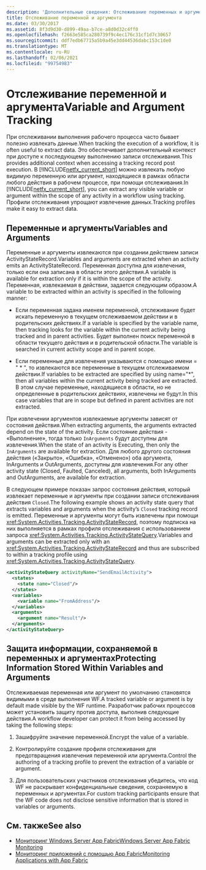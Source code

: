 ```yaml
---
description: 'Дополнительные сведения: Отслеживание переменных и аргументов'
title: Отслеживание переменной и аргумента
ms.date: 03/30/2017
ms.assetid: 8f3d9d30-d899-49aa-b7ce-a8d0d32c4ff0
ms.openlocfilehash: f2663e585ca280739f9c4ec176c31cf1d7c30657
ms.sourcegitcommit: ddf7edb67715a5b9a45e3dd44536dabc153c1de0
ms.translationtype: MT
ms.contentlocale: ru-RU
ms.lasthandoff: 02/06/2021
ms.locfileid: "99754983"
---
```

# <a name="variable-and-argument-tracking"></a><span data-ttu-id="cb62b-103">Отслеживание переменной и аргумента</span><span class="sxs-lookup"><span data-stu-id="cb62b-103">Variable and Argument Tracking</span></span>

<span data-ttu-id="cb62b-104">При отслеживании выполнения рабочего процесса часто бывает полезно извлекать данные.</span><span class="sxs-lookup"><span data-stu-id="cb62b-104">When tracking the execution of a workflow, it is often useful to extract data.</span></span> <span data-ttu-id="cb62b-105">Это обеспечивает дополнительный контекст при доступе к последующему выполнению записи отслеживания.</span><span class="sxs-lookup"><span data-stu-id="cb62b-105">This provides additional context when accessing a tracking record post execution.</span></span> <span data-ttu-id="cb62b-106">В [!INCLUDE[netfx_current_short](../../../includes/netfx-current-short-md.md)] можно извлекать любую видимую переменную или аргумент, находящиеся в рамках области любого действия в рабочем процессе, при помощи отслеживания.</span><span class="sxs-lookup"><span data-stu-id="cb62b-106">In [!INCLUDE[netfx_current_short](../../../includes/netfx-current-short-md.md)], you can extract any visible variable or argument within the scope of any activity in a workflow using tracking.</span></span> <span data-ttu-id="cb62b-107">Профили отслеживания упрощают извлечение данных.</span><span class="sxs-lookup"><span data-stu-id="cb62b-107">Tracking profiles make it easy to extract data.</span></span>  
  
## <a name="variables-and-arguments"></a><span data-ttu-id="cb62b-108">Переменные и аргументы</span><span class="sxs-lookup"><span data-stu-id="cb62b-108">Variables and Arguments</span></span>  

 <span data-ttu-id="cb62b-109">Переменные и аргументы извлекаются при создании действием записи ActivityStateRecord.</span><span class="sxs-lookup"><span data-stu-id="cb62b-109">Variables and arguments are extracted when an activity emits an ActivityStateRecord.</span></span>  <span data-ttu-id="cb62b-110">Переменная доступна для извлечения, только если она записана в области этого действия.</span><span class="sxs-lookup"><span data-stu-id="cb62b-110">A variable is available for extraction only if it is within the scope of the activity.</span></span> <span data-ttu-id="cb62b-111">Переменная, извлекаемая в действии, задается следующим образом.</span><span class="sxs-lookup"><span data-stu-id="cb62b-111">A variable to be extracted within an activity is specified in the following manner:</span></span>  
  
- <span data-ttu-id="cb62b-112">Если переменная задана именем переменной, отслеживание будет искать переменную в текущем отслеживаемом действии и в родительских действиях.</span><span class="sxs-lookup"><span data-stu-id="cb62b-112">If a variable is specified by the variable name, then tracking looks for the variable within the current activity being tracked and in parent activities.</span></span> <span data-ttu-id="cb62b-113">Будет выполнен поиск переменной в области текущего действия и в родительской области.</span><span class="sxs-lookup"><span data-stu-id="cb62b-113">The variable is searched in current activity scope and in parent scope.</span></span>  
  
- <span data-ttu-id="cb62b-114">Если переменные для извлечения указываются с помощью имени = " \* ", то извлекаются все переменные в текущем отслеживаемом действии.</span><span class="sxs-lookup"><span data-stu-id="cb62b-114">If variables to be extracted are specified by using name="\*", then all variables within the current activity being tracked are extracted.</span></span> <span data-ttu-id="cb62b-115">В этом случае переменные, находящиеся в области, но не определенные в родительских действиях, извлечены не будут.</span><span class="sxs-lookup"><span data-stu-id="cb62b-115">In this case variables that are in scope but defined in parent activities are not extracted.</span></span>  
  
 <span data-ttu-id="cb62b-116">При извлечении аргументов извлекаемые аргументы зависят от состояния действия.</span><span class="sxs-lookup"><span data-stu-id="cb62b-116">When extracting arguments, the arguments extracted depend on the state of the activity.</span></span> <span data-ttu-id="cb62b-117">Если состояние действия - «Выполнение», тогда только `InArguments` будут доступны для извлечения.</span><span class="sxs-lookup"><span data-stu-id="cb62b-117">When the state of an activity is Executing, then only the `InArguments` are available for extraction.</span></span> <span data-ttu-id="cb62b-118">Для любого другого состояния действия («Закрыто», «Ошибка», «Отменено») оба аргумента, InArguments и OutArguments, доступны для извлечения.</span><span class="sxs-lookup"><span data-stu-id="cb62b-118">For any other activity state (Closed, Faulted, Canceled), all arguments, both InArguments and OutArguments, are available for extraction.</span></span>  
  
 <span data-ttu-id="cb62b-119">В следующем примере показан запрос состояния действия, который извлекает переменные и аргументы при создании записи отслеживания действия `Closed`.</span><span class="sxs-lookup"><span data-stu-id="cb62b-119">The following example shows an activity state query that extracts variables and arguments when the activity’s `Closed` tracking record is emitted.</span></span> <span data-ttu-id="cb62b-120">Переменные и аргументы могут быть извлечены при помощи <xref:System.Activities.Tracking.ActivityStateRecord>, поэтому подписка на них выполняется в рамках профиля отслеживания с использованием запроса <xref:System.Activities.Tracking.ActivityStateQuery>.</span><span class="sxs-lookup"><span data-stu-id="cb62b-120">Variables and arguments can be extracted only with an <xref:System.Activities.Tracking.ActivityStateRecord> and thus are subscribed to within a tracking profile using <xref:System.Activities.Tracking.ActivityStateQuery>.</span></span>  
  
```xml  
<activityStateQuery activityName="SendEmailActivity">  
  <states>  
    <state name="Closed"/>  
  </states>  
  <variables>  
    <variable name="FromAddress"/>  
  </variables>  
  <arguments>  
    <argument name="Result"/>  
  </arguments>  
</activityStateQuery>  
```  
  
## <a name="protecting-information-stored-within-variables-and-arguments"></a><span data-ttu-id="cb62b-121">Защита информации, сохраняемой в переменных и аргументах</span><span class="sxs-lookup"><span data-stu-id="cb62b-121">Protecting Information Stored Within Variables and Arguments</span></span>  

 <span data-ttu-id="cb62b-122">Отслеживаемая переменная или аргумент по умолчанию становятся видимыми в среде выполнения WF.</span><span class="sxs-lookup"><span data-stu-id="cb62b-122">A tracked variable or argument is by default made visible by the WF runtime.</span></span> <span data-ttu-id="cb62b-123">Разработчик рабочих процессов может установить защиту против доступа, выполнив следующие действия.</span><span class="sxs-lookup"><span data-stu-id="cb62b-123">A workflow developer can protect it from being accessed by taking the following steps:</span></span>  
  
1. <span data-ttu-id="cb62b-124">Зашифруйте значение переменной.</span><span class="sxs-lookup"><span data-stu-id="cb62b-124">Encrypt the value of a variable.</span></span>  
  
2. <span data-ttu-id="cb62b-125">Контролируйте создание профиля отслеживания для предотвращения извлечения переменной или аргумента.</span><span class="sxs-lookup"><span data-stu-id="cb62b-125">Control the authoring of a tracking profile to prevent the extraction of a variable or argument.</span></span>  
  
3. <span data-ttu-id="cb62b-126">Для пользовательских участников отслеживания убедитесь, что код WF не раскрывает конфиденциальные сведения, сохраняемую в переменных и аргументах.</span><span class="sxs-lookup"><span data-stu-id="cb62b-126">For custom tracking participants ensure that the WF code does not disclose sensitive information that is stored in variables or arguments.</span></span>  
  
## <a name="see-also"></a><span data-ttu-id="cb62b-127">См. также</span><span class="sxs-lookup"><span data-stu-id="cb62b-127">See also</span></span>

- <span data-ttu-id="cb62b-128">[Мониторинг Windows Server App Fabric](/previous-versions/appfabric/ee677251(v=azure.10))</span><span class="sxs-lookup"><span data-stu-id="cb62b-128">[Windows Server App Fabric Monitoring](/previous-versions/appfabric/ee677251(v=azure.10))</span></span>
- <span data-ttu-id="cb62b-129">[Мониторинг приложений с помощью App Fabric](/previous-versions/appfabric/ee677276(v=azure.10))</span><span class="sxs-lookup"><span data-stu-id="cb62b-129">[Monitoring Applications with App Fabric](/previous-versions/appfabric/ee677276(v=azure.10))</span></span>
